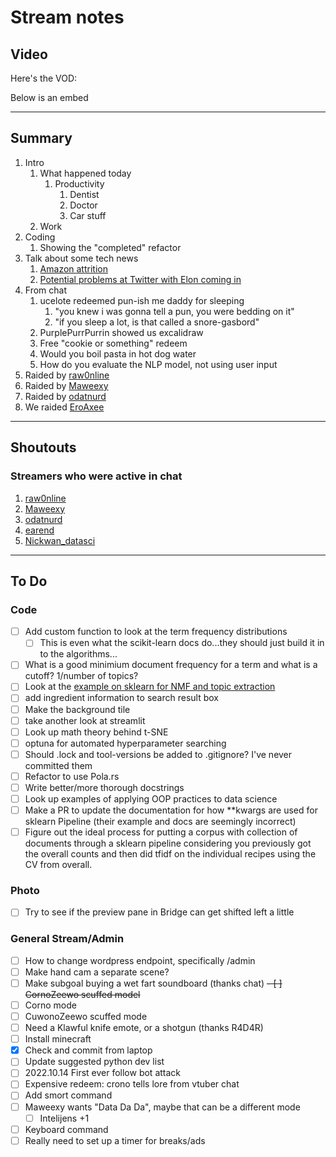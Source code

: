 # Stream notes

## Video

Here's the VOD:

Below is an embed

---

## Summary

1. Intro
   1. What happened today
      1. Productivity
         1. Dentist
         2. Doctor
         3. Car stuff
   2. Work
2. Coding
   1. Showing the "completed" refactor
3. Talk about some tech news
   1. [Amazon attrition](https://www.engadget.com/amazon-attrition-leadership-ctsmd-201800110.html)
   2. [Potential problems at Twitter with Elon coming in](https://variety.com/2022/digital/news/elon-musk-twitter-layoffs-75-percent-1235410335/)
4. From chat
   1. ucelote redeemed pun-ish me daddy for sleeping
      1. "you knew i was gonna tell a pun, you were bedding on it"
      2. "if you sleep a lot, is that called a snore-gasbord"
   2. PurplePurrPurrin showed us excalidraw
   3. Free "cookie or something" redeem
   4. Would you boil pasta in hot dog water
   5. How do you evaluate the NLP model, not using user input
5. Raided by [raw0nline](https://www.twitch.tv/raw0nline)
6. Raided by [Maweexy](https://www.twitch.tv/maweexy)
7. Raided by [odatnurd](https://www.twitch.tv/odatnurd)
8. We raided [EroAxee](https://www.twitch.tv/eroaxee)

---

## Shoutouts

### Streamers who were active in chat

1. [raw0nline](https://www.twitch.tv/raw0nline)
2. [Maweexy](https://www.twitch.tv/maweexy)
3. [odatnurd](https://www.twitch.tv/odatnurd)
4. [earend](https://www.twitch.tv/earend)
5. [Nickwan_datasci](https://www.twitch.tv/nickwan_datasci)

---

## To Do

### Code

- [ ] Add custom function to look at the term frequency distributions
  - [ ] This is even what the scikit-learn docs do...they should just build it in to the algorithms...
- [ ] What is a good minimium document frequency for a term and what is a cutoff? 1/number of topics?
- [ ] Look at the [example on sklearn for NMF and topic extraction](https://scikit-learn.org/stable/auto_examples/applications/plot_topics_extraction_with_nmf_lda.html#sphx-glr-auto-examples-applications-plot-topics-extraction-with-nmf-lda-py)
- [ ] add ingredient information to search result box
- [ ] Make the background tile
- [ ] take another look at streamlit
- [ ] Look up math theory behind t-SNE
- [ ] optuna for automated hyperparameter searching
- [ ] Should .lock and tool-versions be added to .gitignore? I've never committed them
- [ ] Refactor to use Pola.rs
- [ ] Write better/more thorough docstrings
- [ ] Look up examples of applying OOP practices to data science
- [ ] Make a PR to update the documentation for how **kwargs are used for sklearn Pipeline (their example and docs are seemingly incorrect)
- [ ] Figure out the ideal process for putting a corpus with collection of documents through a sklearn pipeline considering you previously got the overall counts and then did tfidf on the individual recipes using the CV from overall.

### Photo

- [ ] Try to see if the preview pane in Bridge can get shifted left a little

### General Stream/Admin

- [ ] How to change wordpress endpoint, specifically /admin
- [ ] Make hand cam a separate scene?
- [ ] Make subgoal buying a wet fart soundboard (thanks chat)
~~- [ ] CornoZeewo scuffed model~~
- [ ] Corno mode
- [ ] CuwonoZeewo scuffed mode
- [ ] Need a Klawful knife emote, or a shotgun (thanks R4D4R)
- [ ] Install minecraft
- [X] Check and commit from laptop
- [ ] Update suggested python dev list
- [ ] 2022.10.14 First ever follow bot attack
- [ ] Expensive redeem: crono tells lore from vtuber chat
- [ ] Add smort command
- [ ] Maweexy wants "Data Da Da", maybe that can be a different mode
  - [ ] Intelijens +1
- [ ] Keyboard command
- [ ] Really need to set up a timer for breaks/ads
